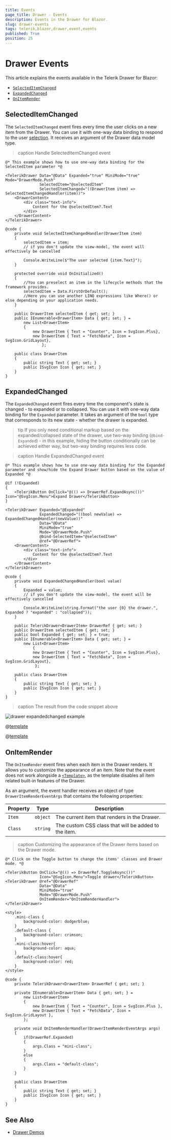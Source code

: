 ```yaml
---
title: Events
page_title: Drawer - Events
description: Events in the Drawer for Blazor.
slug: drawer-events
tags: telerik,blazor,drawer,event,events
published: True
position: 25
---
```


# Drawer Events

This article explains the events available in the Telerik Drawer for Blazor:

* [`SelectedItemChanged`](#selecteditemchanged)
* [`ExpandedChanged`](#expandedchanged)
* [`OnItemRender`](#onitemrender)


## SelectedItemChanged

The `SelectedItemChanged` event fires every time the user clicks on a new item from the Drawer. You can use it with one-way data binding to respond to the user [selection](slug:drawer-selection). It receives an argument of the Drawer data model type.

>caption Handle SelectedItemChanged event

````RAZOR
@* This example shows how to use one-way data binding for the SelectedItem parameter *@

<TelerikDrawer Data="@Data" Expanded="true" MiniMode="true" Mode="DrawerMode.Push"
               SelectedItem="@selectedItem"
               SelectedItemChanged="((DrawerItem item) => SelectedItemChangedHandler(item))">
    <DrawerContent>
        <div class="text-info">
            Content for the @selectedItem?.Text
        </div>
    </DrawerContent>
</TelerikDrawer>

@code {
    private void SelectedItemChangedHandler(DrawerItem item)
    {
        selectedItem = item;
        // if you don't update the view-model, the event will effectively be cancelled

        Console.WriteLine($"The user selected {item.Text}");
    }

    protected override void OnInitialized()
    {
        //You can preselect an item in the lifecycle methods that the framework provides.
        selectedItem = Data.FirstOrDefault();
        //Here you can use another LINQ expressions like Where() or else depending on your application needs.
    }

    public DrawerItem selectedItem { get; set; }
    public IEnumerable<DrawerItem> Data { get; set; } =
        new List<DrawerItem>
        {
            new DrawerItem { Text = "Counter", Icon = SvgIcon.Plus},
            new DrawerItem { Text = "FetchData", Icon = SvgIcon.GridLayout},
                };

    public class DrawerItem
    {
        public string Text { get; set; }
        public ISvgIcon Icon { get; set; }
    }
}
````


## ExpandedChanged

The `ExpandedChanged` event fires every time the component's state is changed - to expanded or to collapsed. You can use it with one-way data binding for the `Expanded` parameter. It takes an argument of the `bool` type that corresponds to its new state - whether the drawer is expanded.

>tip If you only need conditional markup based on the expanded/collapsed state of the drawer, use two-way binding (`@bind-Expanded`) - in this example, hiding the button conditionally can be achieved either way, but two-way binding requires less code.

>caption Handle ExpandedChanged event

````RAZOR
@* This example shows how to use one-way data binding for the Expanded parameter and show/hide the Expand Drawer button based on the value of Expanded *@

@if (!Expanded)
{
    <TelerikButton OnClick="@(() => DrawerRef.ExpandAsync())" Icon="@SvgIcon.Menu">Expand Drawer</TelerikButton>
}

<TelerikDrawer Expanded="@Expanded"
               ExpandedChanged="((bool newValue) => ExpandedChangedHandler(newValue))"
               Data="@Data"
               MiniMode="true"
               Mode="@DrawerMode.Push"
               @bind-SelectedItem="@selectedItem"
               @ref="@DrawerRef">
    <DrawerContent>
        <div class="text-info">
            Content for the @selectedItem?.Text
        </div>
    </DrawerContent>
</TelerikDrawer>

@code {
    private void ExpandedChangedHandler(bool value)
    {
        Expanded = value;
        // if you don't update the view-model, the event will be effectively cancelled

        Console.WriteLine(string.Format("the user {0} the drawer.", Expanded ? "expanded" : "collapsed"));
    }

    public TelerikDrawer<DrawerItem> DrawerRef { get; set; }
    public DrawerItem selectedItem { get; set; }
    public bool Expanded { get; set; } = true;
    public IEnumerable<DrawerItem> Data { get; set; } =
        new List<DrawerItem>
            {
            new DrawerItem { Text = "Counter", Icon = SvgIcon.Plus},
            new DrawerItem { Text = "FetchData", Icon = SvgIcon.GridLayout},
             };

    public class DrawerItem
    {
        public string Text { get; set; }
        public ISvgIcon Icon { get; set; }
    }
}
````
>caption The result from the code snippet above

![drawer expandedchanged example](images/drawer-expandedchanged-example.gif)

@[template](/_contentTemplates/common/general-info.md#event-callback-can-be-async)

@[template](/_contentTemplates/common/issues-and-warnings.md#valuechanged-lambda-required)

## OnItemRender

The `OnItemRender` event fires when each item in the Drawer renders. It allows you to customize the appearance of an item. Note that the event does not work alongside a [`<Template>`](slug:drawer-templates#template), as the template disables all item related built-in features of the Drawer.

As an argument, the event handler receives an object of type `DrawerItemRenderEventArgs` that contains the following properties: 

| Property | Type | Description |
| --- | --- | --- |
| `Item` | `object` | The current item that renders in the Drawer. |
| `Class` | `string` | The custom CSS class that will be added to the item. |

>caption Customizing the appearance of the Drawer items based on the Drawer mode.

````RAZOR
@* Click on the Toggle button to change the items' classes and Drawer mode. *@

<TelerikButton OnClick="@(() => DrawerRef.ToggleAsync())"
               Icon="@SvgIcon.Menu">Toggle drawer</TelerikButton>
<TelerikDrawer @ref="@DrawerRef"
               Data="@Data"
               MiniMode="true"
               Mode="@DrawerMode.Push"
               OnItemRender="OnItemRenderHandler">
</TelerikDrawer>

<style>
    .mini-class {
        background-color: dodgerblue;
    }
    .default-class {
        background-color: crimson;
    }
    .mini-class:hover{
        background-color: aqua;
    }
    .default-class:hover{
        background-color: red;
    }
</style>

@code {
    private TelerikDrawer<DrawerItem> DrawerRef { get; set; }

    private IEnumerable<DrawerItem> Data { get; set; } =
        new List<DrawerItem>
        {
            new DrawerItem { Text = "Counter", Icon = SvgIcon.Plus },
            new DrawerItem { Text = "FetchData", Icon = SvgIcon.GridLayout },
        };

    private void OnItemRenderHandler(DrawerItemRenderEventArgs args)
    {
        if(DrawerRef.Expanded)
        {
            args.Class = "mini-class";
        }
        else
        {
            args.Class = "default-class";    
        }
    }

    public class DrawerItem
    {
        public string Text { get; set; }
        public ISvgIcon Icon { get; set; }
    }
}
````

## See Also

* [Drawer Demos](https://demos.telerik.com/blazor-ui/drawer/overview)
